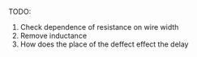 TODO:
1) Check dependence of resistance on wire width
2) Remove inductance
3) How does the place of the deffect effect the delay
